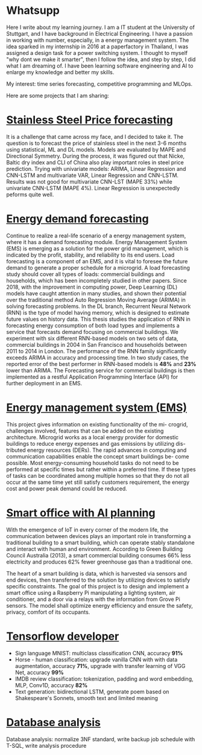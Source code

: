 # Whatsupp

Here I write about my learning journey.
I am a IT student at the University of Stuttgart, and I have background in Electrical Engineering. I have a passion in working with number, especially, in a energy management system. 
The idea sparked in my internship in 2016 at a paperfactory in Thailand, I was assigned a design task for a power switching system. I thought to myself "why dont we make it smarter", then I follow the idea, and step by step, I did what I am dreaming of. I have been learning software engineering and AI to enlarge my knowledge and better my skills. 

My interest: time series forecasting, competitive programming and MLOps.

Here are some projects that I am sharing:

# [Stainless Steel Price forecasting](https://colab.research.google.com/drive/1LG41QjVrMQX64pQQzg-SMk5PWV_O8nAn?usp=sharing)
It is a challenge that came across my face, and I decided to take it. The question is to forecast the price of stainless steel in the next 3-6 months using statistical, ML and DL models. Models are evaluated by MAPE and Directional Symmetry. During the process, it was figured out that Nicke, Baltic dry index and CLI of China also play important roles in steel price prediction. Trying with univariate models: ARIMA, Linear Regression and CNN-LSTM and multivariate VAR, Linear Regression and CNN-LSTM. Results was not good for multivariate CNN-LST (MAPE 33%) while univariate CNN-LSTM (MAPE 4%). Linear Regression is unexpectedly peforms quite well.


# [Energy demand forecasting](https://github.com/FrancisDinh/Energy-forecasting-in-EMSs)
Continue to realize a real-life scenario of a energy management system, where it has a demand forecasting module.
Energy Management System (EMS) is emerging as a solution for the power grid management, which
is indicated by the profit, stability, and reliability to its end users. Load forecasting is a component of
an EMS, and it is vital to foresee the future demand to generate a proper schedule for a microgrid. A
load forecasting study should cover all types of loads: commercial buildings and households, which
has been incompletely studied in other papers. Since 2018, with the improvement in computing
power, Deep Learning (DL) models have caught attention in many studies, and shown their potential
over the traditional method Auto Regression Moving Average (ARIMA) in solving forecasting
problems. In the DL branch, Recurrent Neural Network (RNN) is the type of model having memory,
which is designed to estimate future values on history data. This thesis studies the application of
RNN in forecasting energy consumption of both load types and implements a service that forecasts
demand focusing on commercial buildings. We experiment with six different RNN-based models
on two sets of data, commercial buildings in 2004 in San Francisco and households between 2011
to 2014 in London. The performance of the RNN family significantly exceeds ARIMA in accuracy
and processing time. In two study cases, the reported error of the best performer in RNN-based
models is **48%** and **23%** lower than ARIMA. The Forecasting service for commercial buildings is
then implemented as a restful Application Programming Interface (API) for further deployment in
an EMS.

# [Energy management system (EMS)](https://github.com/FrancisDinh/Smart-Energy-Project)
This project gives information on existing functionality of the mi-
crogrid, challenges involved, features that can be added on the existing
architecture. Microgrid works as a local energy provider for domestic
buildings to reduce energy expenses and gas emissions by utilizing dis-
tributed energy resources (DERs). The rapid advances in computing
and communication capabilities enable the concept smart buildings be-
come possible. Most energy-consuming household tasks do not need to
be performed at specific times but rather within a preferred time. If these
types of tasks can be coordinated among multiple homes so that they do
not all occur at the same time yet still satisfy customers requirement,
the energy cost and power peak demand could be reduced.

# [Smart office with AI planning](https://github.com/FrancisDinh/Smart-Office-with-Pi)
With the emergence of IoT in every corner of the modern life, the communication
between devices plays an important role in transforming a traditional building
to a smart building, which can operate stably standalone and interact with
human and environment. According to Green Building Council Australia (2013),
a smart commercial building consumes 66% less electricity and produces 62%
fewer greenhouse gas than a traditional one.

The heart of a smart building is data, which is harvested via sensors and end
devices, then transferred to the solution by utilizing devices to satisfy specific
constraints. The goal of this project is to design and implement a smart office
using a Raspberry Pi manipulating a lighting system, air conditioner, and a door
via a relays with the information from Grove Pi sensors. The model shall optimize
energy efficiency and ensure the safety, privacy, comfort of its occupants.

# [Tensorflow developer](https://github.com/FrancisDinh/Tensorflow_report)
- Sign language MNIST: multiclass classification CNN, accuracy **91%**
- Horse - human classification: upgrade vanilla CNN with with data
augmentation, accuracy **71%**, upgrade with transfer learning of
VGG Net, accuracy **99%**
- IMDB review classification: tokenization, padding and word
embedding, MLP, Conv1D, accuracy **82%**
- Text generation: bidirectional LSTM, generate poem based on
Shakespeare's Sonnets, smooth text and limited meaning

# [Database analysis](https://github.com/FrancisDinh/Data_Analysis)
Database analysis: normalize 3NF standard, write backup job
schedule with T-SQL, write analysis procedure



